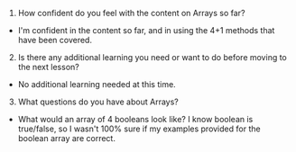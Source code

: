 1. How confident do you feel with the content on Arrays so far? 
- I'm confident in the content so far, and in using the 4+1 methods that have been covered.
2. Is there any additional learning you need or want to do before moving to the next lesson? 
- No additional learning needed at this time.
3. What questions do you have about Arrays? 
- What would an array of 4 booleans look like? I know boolean is true/false, so I wasn't 100% sure if my examples provided for the boolean array are correct.
